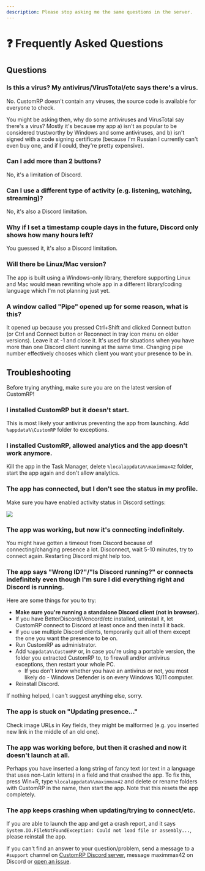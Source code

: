 ```yaml
---
description: Please stop asking me the same questions in the server.
---
```


# ❓ Frequently Asked Questions

## Questions

### Is this a virus? My antivirus/VirusTotal/etc says there's a virus.

No. CustomRP doesn't contain any viruses, the source code is available for everyone to check.

You might be asking then, why do some antiviruses and VirusTotal say there's a virus? Mostly it's because my app a) isn't as popular to be considered trustworthy by Windows and some antiviruses, and b) isn't signed with a code signing certificate (because I'm Russian I currently can't even buy one, and if I could, they're pretty expensive).

### Can I add more than 2 buttons?

No, it's a limitation of Discord.

### Can I use a different type of activity (e.g. listening, watching, streaming)?

No, it's also a Discord limitation.

### Why if I set a timestamp couple days in the future, Discord only shows how many hours left?

You guessed it, it's also a Discord limitation.

### Will there be Linux/Mac version?

The app is built using a Windows-only library, therefore supporting Linux and Mac would mean rewriting whole app in a different library/coding language which I'm not planning just yet.

### A window called "Pipe" opened up for some reason, what is this?

It opened up because you pressed Ctrl+Shift and clicked Connect button (or Ctrl and Connect button or Reconnect in tray icon menu on older versions). Leave it at -1 and close it. It's used for situations when you have more than one Discord client running at the same time. Changing pipe number effectively chooses which client you want your presence to be in.

## Troubleshooting

Before trying anything, make sure you are on the latest version of CustomRP!

### I installed CustomRP but it doesn't start.

This is most likely your antivirus preventing the app from launching. Add `%appdata%\CustomRP` folder to exceptions.

### I installed CustomRP, allowed analytics and the app doesn't work anymore.

Kill the app in the Task Manager, delete `%localappdata%\maximmax42` folder, start the app again and don't allow analytics.

### The app has connected, but I don't see the status in my profile.

Make sure you have enabled activity status in Discord settings:

![](https://github.com/maximmax42/CustomRP-Docs/assets/2225711/3a8f3040-0dfa-4883-b4f2-4142474553f6)

### The app was working, but now it's connecting indefinitely.

You might have gotten a timeout from Discord because of connecting/changing presence a lot. Disconnect, wait 5-10 minutes, try to connect again. Restarting Discord might help too.

### The app says "Wrong ID?"/"Is Discord running?" or connects indefinitely even though I'm sure I did everything right and Discord is running.

Here are some things for you to try:
- **Make sure you're running a standalone Discord client (not in browser).**
- If you have BetterDiscord/Vencord/etc installed, uninstall it, let CustomRP connect to Discord at least once and then install it back.
- If you use multiple Discord clients, temporarily quit all of them except the one you want the presence to be on.
- Run CustomRP as administrator.
- Add `%appdata%\CustomRP` or, in case you're using a portable version, the folder you extracted CustomRP to, to firewall and/or antivirus exceptions, then restart your whole PC.
  - If you don't know whether you have an antivirus or not, you most likely do - Windows Defender is on every Windows 10/11 computer.
- Reinstall Discord.

If nothing helped, I can't suggest anything else, sorry.

### The app is stuck on "Updating presence..."

Check image URLs in Key fields, they might be malformed (e.g. you inserted new link in the middle of an old one).

### The app was working before, but then it crashed and now it doesn't launch at all.

Perhaps you have inserted a long string of fancy text (or text in a language that uses non-Latin letters) in a field and that crashed the app. To fix this, press Win+R, type `%localappdata%\maximmax42` and delete or rename folders with CustomRP in the name, then start the app. Note that this resets the app completely.

### The app keeps crashing when updating/trying to connect/etc.

If you are able to launch the app and get a crash report, and it says `System.IO.FileNotFoundException: Could not load file or assembly...`, please reinstall the app.

If you can't find an answer to your question/problem, send a message to a `#support` channel on [CustomRP Discord server](https://www.customrp.xyz/discordserver), message maximmax42 on Discord or [open an issue](https://github.com/maximmax42/Discord-CustomRP/issues/new/choose).
